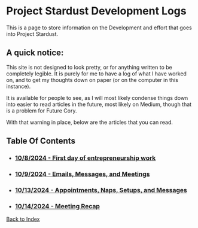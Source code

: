 # Project Stardust Development Logs
This is a page to store information on the Development and effort that goes into Project Stardust.

## A quick notice:

This site is not designed to look pretty, or for anything written to be completely legible. It is purely for me to have a log of what I have worked on, and to get my thoughts down on paper (or on the computer in this instance).

It is available for people to see, as I will most likely condense things down into easier to read articles in the future, most likely on Medium, though that is a problem for Future Cory.

With that warning in place, below are the articles that you can read.

## Table Of Contents
 - ### [10/8/2024 - First day of entrepreneurship work](https://coryborek.github.io/projects/project-stardust/devlogs/2024-10-8)
 - ### [10/9/2024 - Emails, Messages, and Meetings](https://coryborek.github.io/projects/project-stardust/devlogs/2024-10-9)
 - ### [10/13/2024 - Appointments, Naps, Setups, and Messages](https://coryborek.github.io/projects/project-stardust/devlogs/2024-10-13)
 - ### [10/14/2024 - Meeting Recap](https://coryborek.github.io/projects/project-stardust/devlogs/2024-10-14)


[Back to Index](https://coryborek.github.io/projects/project-stardust/)